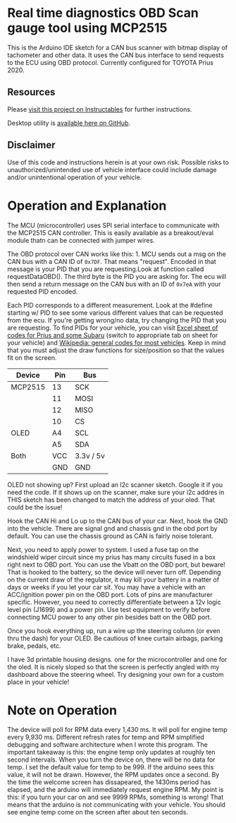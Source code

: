 
# Real time diagnostics OBD Scan gauge tool using MCP2515

This is the Arduino IDE sketch for a CAN bus scanner with bitmap display of tachometer and other data. It uses the CAN bus interface to send requests to the ECU using OBD protocol. Currently configured for TOYOTA Prius 2020.

## Resources

Please [visit this project on Instructables](https://www.instructables.com/TachometerScan-Gauge-Using-Arduino-OBD2-and-CAN-Bu/) for further instructions.

Desktop utility is [available here on GitHub](https://github.com/neiman3/obd_rtd_desktop).

## Disclaimer
Use of this code and instructions herein is at your own risk. Possible risks to unauthorized/unintended use of vehicle interface could include damage and/or unintentional operation of your vehicle.

# Operation and Explanation
The MCU (microcontroller) uses SPI serial interface to communicate with the MCP2515 CAN controller. This is easily available as a breakout/eval module thatn can be connected with jumper wires. 

The OBD protocol over CAN works like this: 1. MCU sends out a msg on the CAN bus with a CAN ID of `0x7DF`. That means "request". Encoded in that message is your PID that you are requesting.Look at function called requestDataOBD(). The third byte is the PID you are asking for. The ecu will then send a return message on the CAN bus with an ID of `0x7eA` with your requested PID encoded.

Each PID corresponds to a different measurement. Look at the #define starting w/ PID to see some various different values that can be requested from the ecu. If you're getting wrong/no data, try changing the PID that you are requesting. To find PIDs for your vehicle, you can visit [Excel sheet of codes for Prius and some Subaru](https://docs.google.com/spreadsheets/d/1QYWdWkLg0O4tg-ANYdTwwEMhpjkYAI_5JpBfTR1JfQ0/edit?hl=en&hl=en#gid=6) (switch to appropriate tab on sheet for your vehicle) and [Wikipedia: general codes for most vehicles](https://en.wikipedia.org/wiki/OBD-II_PIDs#Service_01). Keep in mind that you must adjust the draw functions for size/position so that the values fit on the screen.

| Device | Pin | Bus |
|--|--|--|
| MCP2515 | 13 | SCK |
|  | 11 | MOSI |
|  | 12 | MISO |
|  | 10 | CS |
| OLED | A4 | SCL |
| |A5 | SDA|
| Both | VCC | 3.3v / 5v
| | GND | GND|
 
OLED not showing up? First upload an I2c scanner sketch. Google it if you need the code. If it shows up on the scanner, make sure your i2c addres in THIS sketch has been changed to match the address of your oled. That could be the issue!
 
Hook the CAN Hi and Lo up to the CAN bus of your car. Next, hook the GND into the vehicle. There are signal gnd and chassis gnd in the obd port by default. You can use the chassis ground as CAN is fairly noise tolerant.

Next, you need to apply power to system. I used a fuse tap on the windshield wiper circuit since my prius has many circuits fused in a box right next to OBD port. You can use the Vbatt on the OBD port, but beware! That is hooked to the battery, so the device will never turn off. Depending on the current draw of the regulator, it may kill your battery in a matter  of days or weeks if you let your car sit. You may have a vehicle with an ACC/ignition power pin on the OBD port. Lots of pins are manufacturer specific. However, you need to correctly differentiate between a 12v logic level pin (J1699) and a power pin. Use test equipment to verify before connecting MCU power to any other pin besides batt on the OBD port.

Once you hook everything up, run a wire up the steering column (or even thru the dash) for your OLED. Be cautious of knee curtain airbags, parking brake, pedals, etc. 

I have 3d printable housing designs. one for the microcontroller and one for the oled. It is nicely sloped so that the screen is perfectly angled with my dashboard above the steering wheel. Try designing your own for a custom place in your vehicle!

# Note on Operation
The device will poll for RPM data every 1,430 ms. It will poll for engine temp every 9,930 ms. Different refresh rates for temp and RPM simplified debugging and software architecture when I wrote this program. The important takeaway is this: the engine temp only updates at roughly ten second intervals. When  you turn the device on, there will be no data for temp. I set the default value for temp to be 999. If the arduino sees this value, it will not be drawn. However, the RPM updates once a second. By the time the welcome screen has dissapeared, the 1430ms period has elapsed, and the arduino will immediately request engine RPM. My point is this: if you turn your car on and see 9999 RPMs, something is wrong! That means that the arduino is not communicating with your vehicle. You should see engine temp come on the screen after about ten seconds.

